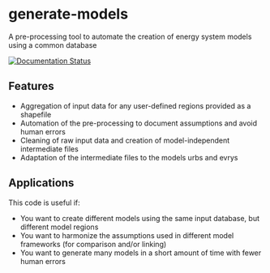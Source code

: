 # generate-models
A pre-processing tool to automate the creation of energy system models using a common database

[![Documentation Status](https://readthedocs.org/projects/generate-models/badge/?version=latest)](http://generate-models.readthedocs.io/en/latest/?badge=latest)

## Features
* Aggregation of input data for any user-defined regions provided as a shapefile
* Automation of the pre-processing to document assumptions and avoid human errors
* Cleaning of raw input data and creation of model-independent intermediate files
* Adaptation of the intermediate files to the models urbs and evrys

## Applications
This code is useful if:

* You want to create different models using the same input database, but different model regions
* You want to harmonize the assumptions used in different model frameworks (for comparison and/or linking)
* You want to generate many models in a short amount of time with fewer human errors

